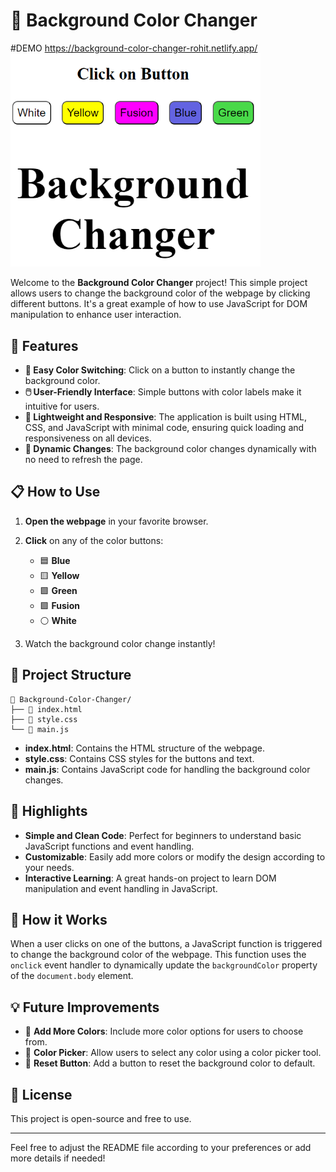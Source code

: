 # 🌈 Background Color Changer
#DEMO https://background-color-changer-rohit.netlify.app/
<img src="./bgchanger.png" alt="Logo" width="400" />

Welcome to the **Background Color Changer** project! This simple project allows users to change the background color of the webpage by clicking different buttons. It's a great example of how to use JavaScript for DOM manipulation to enhance user interaction.

## 🚀 Features

- **🎨 Easy Color Switching**: Click on a button to instantly change the background color.
- **🖱️ User-Friendly Interface**: Simple buttons with color labels make it intuitive for users.
- **🎯 Lightweight and Responsive**: The application is built using HTML, CSS, and JavaScript with minimal code, ensuring quick loading and responsiveness on all devices.
- **🔄 Dynamic Changes**: The background color changes dynamically with no need to refresh the page.

## 📋 How to Use

1. **Open the webpage** in your favorite browser.
2. **Click** on any of the color buttons:
   - 🟦 **Blue**
   - 🟨 **Yellow**
   - 🟩 **Green**
   - 🟪 **Fusion**
   - ⚪ **White**

3. Watch the background color change instantly!

## 📂 Project Structure

```
📁 Background-Color-Changer/
├── 📄 index.html
├── 📄 style.css
└── 📄 main.js
```

- **index.html**: Contains the HTML structure of the webpage.
- **style.css**: Contains CSS styles for the buttons and text.
- **main.js**: Contains JavaScript code for handling the background color changes.

## 🌟 Highlights

- **Simple and Clean Code**: Perfect for beginners to understand basic JavaScript functions and event handling.
- **Customizable**: Easily add more colors or modify the design according to your needs.
- **Interactive Learning**: A great hands-on project to learn DOM manipulation and event handling in JavaScript.

## 🤖 How it Works

When a user clicks on one of the buttons, a JavaScript function is triggered to change the background color of the webpage. This function uses the `onclick` event handler to dynamically update the `backgroundColor` property of the `document.body` element.

## 💡 Future Improvements

- 🎨 **Add More Colors**: Include more color options for users to choose from.
- 🌈 **Color Picker**: Allow users to select any color using a color picker tool.
- 🔄 **Reset Button**: Add a button to reset the background color to default.

## 📝 License

This project is open-source and free to use.

---

Feel free to adjust the README file according to your preferences or add more details if needed!

